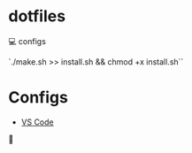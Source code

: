 # dotfiles

:computer: configs 

`./make.sh >> install.sh && chmod +x install.sh``

# Configs
* [VS Code](config/vscode/README.md)

:rice:
